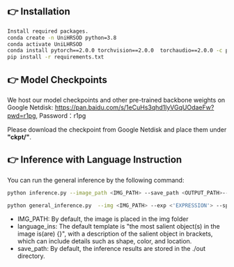 ## 👉 Installation
```sh
Install required packages.
conda create -n UniHRSOD python=3.8
conda activate UniLHRSOD
conda install pytorch==2.0.0 torchvision==2.0.0  torchaudio==2.0.0 -c pytorch -c conda-forge -y
pip install -r requirements.txt
```

## 👉 Model Checkpoints

We host our model checkpoints and other pre-trained backbone weights on Google Netdisk: https://pan.baidu.com/s/1eCuHs3qhd1lyVGqUOdaeFw?pwd=r1pg, Password：r1pg 

Please download the checkpoint from Google Netdisk and place them under **"ckpt/"**.

## 👉 Inference with Language Instruction
You can run the general inference by the following command:
```sh
python inference.py --image_path <IMG_PATH> --save_path <OUTPUT_PATH>--language_ins <'EXPRESSION'> 

python general_inference.py  --img <IMG_PATH> --exp <'EXPRESSION'> --sp <MASK_SAVE_PATH>
```
- IMG_PATH: By default, the image is placed in the img folder
- language_ins: The default template is "the most salient object(s) in the image is(are) {}", with a description of the salient object in brackets, which can include details such as shape, color, and location.
- save_path: By default, the inference results are stored in the ./out directory.


